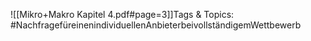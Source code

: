 
![[Mikro+Makro Kapitel 4.pdf#page=3]]Tags & Topics:
   #NachfragefüreinenindividuellenAnbieterbeivollständigemWettbewerb